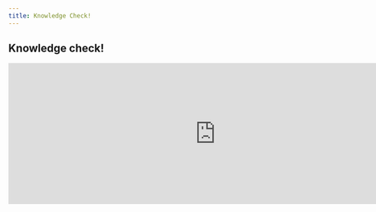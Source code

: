 ```yaml
---
title: Knowledge Check!
---
```


## Knowledge check!

<iframe src="https://libstory.ds.lib.uw.edu/h5p/wp-admin/admin-ajax.php?action=h5p_embed&id=6" width="823" height="281" frameborder="0" allowfullscreen="allowfullscreen"></iframe><script src="https://libstory.ds.lib.uw.edu/h5p/wp-content/plugins/h5p/h5p-php-library/js/h5p-resizer.js" charset="UTF-8"></script>
